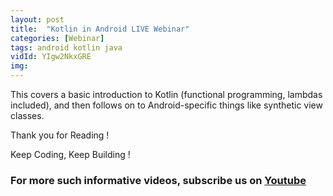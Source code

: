 ```yaml
---
layout: post
title:  "Kotlin in Android LIVE Webinar"
categories: [Webinar]
tags: android kotlin java
vidId: YIgw2NkxGRE
img: 
---
```



This covers a basic introduction to Kotlin (functional programming, lambdas included), and then follows on to Android-specific things like synthetic view classes.

Thank you for Reading !

Keep Coding, Keep Building !

### For more such informative videos, subscribe us on [Youtube](http://youtube.com/c/codingblocksindia)

